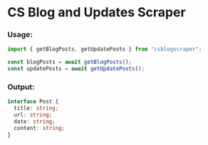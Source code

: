 # CS Blog and Updates Scraper
### Usage:
```ts
import { getBlogPosts, getUpdatePosts } from "csblogscraper";

const blogPosts = await getBlogPosts();
const updatePosts = await getUpdatePosts();
```

### Output:
```ts
interface Post {
  title: string;
  url: string;
  date: string;
  content: string;
}
```
